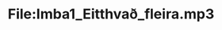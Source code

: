 ---
title: File:Imba1_Eitthvað_fleira.mp3
recording of: Eitthvað fleira?
reading speed: slow
speaker: Imba
license: CC0
---